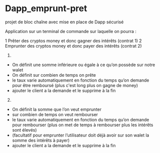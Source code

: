 # Dapp_emprunt-pret
projet de bloc chaîne avec mise en place de Dapp sécurisé

Application sur un terminal de commande sur laquelle on pourra : 

1 Prêter des cryptos money et donc gagner des intérêts (contrat 1) 
2 Emprunter des cryptos money et donc payer des intérêts (contrat 2) 

1)
- On définit une somme inférieure ou égale à ce qu’on possède sur notre walet 
- On définit sur combien de temps on prête  
- le taux varie automatiquement en fonction du temps qu’on demande pour être remboursé (plus c'est long plus on gagne de money) 
- ajouter le client a la demande et le supprime à la fin

2)
- On définit la somme que l’on veut emprunter 
- sur combien de temps on veut rembourser 
- le taux varie automatiquement en fonction du temps qu’on demande pour rembourser (plus on met de temps à rembourser plus les intérêts sont élevés) 
- (facultatif pour emprunter l’utilisateur doit déjà avoir sur son walet la somme des intérêts à payer)
- ajouter le client a la demande et le supprime à la fin
